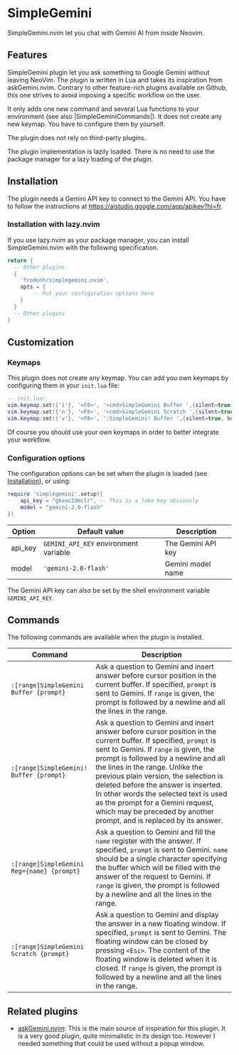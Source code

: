 # SimpleGemini

SimpleGemini.nvim let you chat with Gemini AI from inside Neovim.

## Features
SimpleGemini plugin let you ask something to Google Gemini without leaving NeoVim. The plugin is written in Lua and takes its inspiration from askGemini.nvim. Contrary to other feature-rich plugins available on Github, this one strives to avoid imposing a specific workflow on the user.

It only adds one new command and several Lua functions to your environment (see also |SimpleGeminiCommands|). It does not create any new keymap. You have to configure them by yourself.

The plugin does not rely on third-party plugins.

The plugin implementation is lazily loaded. There is no need to use the package manager for a lazy loading of the plugin.

## Installation

The plugin needs a Gemini API key to connect to the Gemini API. You have to follow the instructions at <https://aistudio.google.com/app/apikey?hl=fr>.

### Installation with lazy.nvim
If you use lazy.nvim as your package manager, you can install SimpleGemini.nvim with the following specification.

```lua
return {
  -- Other plugins
  {
	'frodonh/simplegemini.nvim',
	opts = {
	    -- Put your configuration options here
	}
  }
  -- Other plugins
}
```

## Customization

### Keymaps
This plugin does not create any keymap. You can add you own keymaps by configuring them in your `init.lua` file:
```lua
-- init.lua:
vim.keymap.set({'i'}, '<F8>', '<cmd>SimpleGemini Buffer ',{silent=true, buffer=true, desc='Prompt Gemini and add answer to current buffer'})
vim.keymap.set({'n'}, '<F8>', '<cmd>SimpleGemini Scratch ',{silent=true, buffer=true, desc='Prompt Gemini and display answer in new scratch window'})
vim.keymap.set({'v'}, '<F8>', ':SimpleGemini! Buffer ',{silent=true, buffer=true, desc='Replace current visual selection by Gemini answer after prepending a prompt'})
```

Of course you should use your own keymaps in order to better integrate your workflow.

### Configuration options
The configuration options can be set when the plugin is loaded (see [Installation](#Installation)), or using:

```lua
require 'simplegemini'.setup({
	api_key = "gkeoc2dmclr", -- This is a fake key obviously
	model = "gemini-2.0-flash"
})
```

| Option  | Default value                         | Description        |
|---------|---------------------------------------|--------------------|
| api_key | `GEMINI_API_KEY` environment variable | The Gemini API key |
| model   | `'gemini-2.0-flash'`                  | Gemini model name  |

The Gemini API key can also be set by the shell environment variable `GEMINI_API_KEY`.

## Commands
The following commands are available when the plugin is installed.

| Command                  |  Description                                                                     |
|--------------------------|----------------------------------------------------------------------------------|
| `:[range]SimpleGemini Buffer {prompt}` | Ask a question to Gemini and insert answer before cursor position in the current buffer. If specified, `prompt` is sent to Gemini. If `range` is given, the prompt is followed by a newline and all the lines in the range. |
| `:[range]SimpleGemini! Buffer {prompt}` | Ask a question to Gemini and insert answer before cursor position in the current buffer. If specified, `prompt` is sent to Gemini. If `range` is given, the prompt is followed by a newline and all the lines in the range. Unlike the previous plain version, the selection is deleted before the answer is inserted. In other words the selected text is used as the prompt for a Gemini request, which may be preceded by another prompt, and is replaced by its answer. |
| `:[range]SimpleGemini Reg={name} {prompt}` | Ask a question to Gemini and fill the `name` register with the answer. If specified, `prompt` is sent to Gemini. `name` should be a single character specifying the buffer which will be filled with the answer of the request to Gemini. If `range` is given, the prompt is followed by a newline and all the lines in the range. |
| `:[range]SimpleGemini Scratch {prompt}` | Ask a question to Gemini and display the answer in a new floating window. If specified, `prompt` is sent to Gemini. The floating window can be closed by pressing `<Esc>`. The content of the floating window is deleted when it is closed. If `range` is given, the prompt is followed by a newline and all the lines in the range. |


## Related plugins
- [askGemini.nvim](https://github.com/agusnt/askGemini.nvim): This is the main source of inspiration for this plugin. It is a very good plugin, quite minimalistic in its design too. However I needed something that could be used without a popup window.
